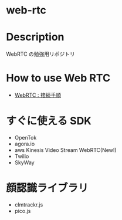 # web-rtc

# Description

WebRTC の勉強用リポジトリ

# How to use Web RTC

- [WebRTC : 接続手順](https://github.com/shimakaze-git/web-rtc/wiki/Tutorial)

# すぐに使える SDK

- OpenTok
- agora.io
- aws Kinesis Video Stream WebRTC(New!)
- Twilio
- SkyWay

# 顔認識ライブラリ

- clmtrackr.js
- pico.js
